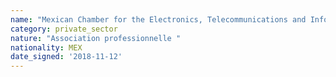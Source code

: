 ```yaml
---
name: "Mexican Chamber for the Electronics, Telecommunications and Information Technologies Industries"
category: private_sector
nature: "Association professionnelle "
nationality: MEX
date_signed: '2018-11-12'
---
```

    